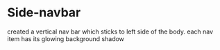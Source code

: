 # Side-navbar
 created a vertical nav bar which sticks to left side of the body. each nav item has its glowing background shadow
